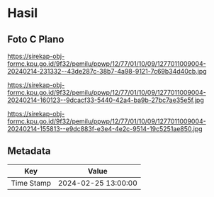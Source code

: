 # Hasil

## Foto C Plano

https://sirekap-obj-formc.kpu.go.id/9f32/pemilu/ppwp/12/77/01/10/09/1277011009004-20240214-231332--43de287c-38b7-4a98-9121-7c69b34d40cb.jpg

https://sirekap-obj-formc.kpu.go.id/9f32/pemilu/ppwp/12/77/01/10/09/1277011009004-20240214-160123--9dcacf33-5440-42a4-ba9b-27bc7ae35e5f.jpg

https://sirekap-obj-formc.kpu.go.id/9f32/pemilu/ppwp/12/77/01/10/09/1277011009004-20240214-155813--e9dc883f-e3e4-4e2c-9514-19c5251ae850.jpg


## Metadata

| Key        | Value               |
| ---------- | ------------------- |
| Time Stamp | 2024-02-25 13:00:00 |



